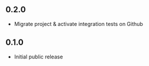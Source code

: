 ## 0.2.0

* Migrate project & activate integration tests on Github
## 0.1.0

* Initial public release
